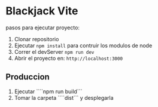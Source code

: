 # Blackjack Vite


pasos para ejecutar proyecto:

1. Clonar repositorio
2. Ejecutar ```npm install``` para contruir los modulos de node
3. Correr el devServer ```npm run dev```
4. Abrir el proyecto en: ```http://localhost:3000```

## Produccion

1. Ejecutar ````npm run build```
2. Tomar la carpeta ````dist``` y desplegarla












